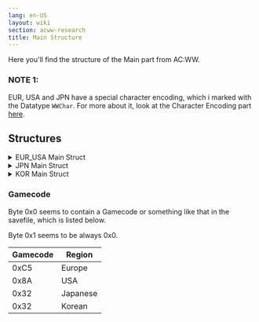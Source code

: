 ```yaml
---
lang: en-US
layout: wiki
section: acww-research
title: Main Structure
---
```


Here you'll find the structure of the Main part from AC:WW.

### NOTE 1:
EUR, USA and JPN have a special character encoding, which i marked with the Datatype `WWChar`. For more about it, look at the Character Encoding part [here](character-encoding).

## Structures
<details>
 <summary>EUR_USA Main Struct</summary>

{% capture eur_usa %}
| Offset          | Datatype        | Size     | Content                 |
| --------------- | --------------- | -------- | ----------------------- |
| 0x0 - 0x15FDF   |                 | 0x15FE0  | Main Save Size          |
|                 |                 |          |                         |
| 0x0 - 0x1       | uint16_t        | 0x2      | See [Gamecode](#gamecode) |
| 0x2 - 0x3       | uint16_t        | 0x2      | Town ID                 |
| 0x4 - 0xB       | WWChar          | 0x8      | Town Name               |
| 0xC - 0x2297    | Player_Struct   | 0x228C   | Player 1                |
| 0x2298 - 0x4523 | Player_Struct   | 0x228C   | Player 2                |
| 0x4524 - 0x67AF | Player_Struct   | 0x228C   | Player 3                |
| 0x67B0 - 0x8A3B | Player_Struct   | 0x228C   | Player 4                |
| 0x8A3C - 0x913B | Villager_Struct | 0x700    | Villager 1              |
| 0x913C - 0x983B | Villager_Struct | 0x700    | Villager 2              |
| 0x983C - 0x9F3B | Villager_Struct | 0x700    | Villager 3              |
| 0x9F3C - 0xA63B | Villager_Struct | 0x700    | Villager 4              |
| 0xA63C - 0xAD3B | Villager_Struct | 0x700    | Villager 5              |
| 0xAD3C - 0xB43B | Villager_Struct | 0x700    | Villager 6              |
| 0xB43C - 0xBB3B | Villager_Struct | 0x700    | Villager 7              |
| 0xBB3C - 0xC23B | Villager_Struct | 0x700    | Villager 8              |
{% endcapture %}

{{ eur_usa | markdownify }}

</details>

<details>
 <summary>JPN Main Struct</summary>

{% capture jpn %}
| Offset          | Datatype        | Size     | Content                 |
| --------------- | --------------- | -------- | ----------------------- |
| 0x0 - 0x12223   |                 | 0x12224  | Main Save Size          |
|                 |                 |          |                         |
| 0x0 - 0x1       | uint16_t        | 0x2      | See [Gamecode](#gamecode) |
| 0x2 - 0x3       | uint16_t        | 0x2      | Town ID                 |
| 0x4 - 0x9       | WWChar          | 0x6      | Town Name               |
| 0xA - 0xB       | uint8_t         | 0x2      | Unknown 1               |
| 0xC - 0x1D1B    | Player_Struct   | 0x1D10   | Player 1                |
| 0x1D1C - 0x3A2B | Player_Struct   | 0x1D10   | Player 2                |
| 0x3A2C - 0x573B | Player_Struct   | 0x1D10   | Player 3                |
| 0x573C - 0x744B | Player_Struct   | 0x1D10   | Player 4                |
| 0x744C - 0x7A0B | Villager_Struct | 0x5C0    | Villager 1              |
| 0x7A0C - 0x7FCB | Villager_Struct | 0x5C0    | Villager 2              |
| 0x7FCC - 0x858B | Villager_Struct | 0x5C0    | Villager 3              |
| 0x858C - 0x8B4B | Villager_Struct | 0x5C0    | Villager 4              |
| 0x8B4C - 0x910B | Villager_Struct | 0x5C0    | Villager 5              |
| 0x910C - 0x96CB | Villager_Struct | 0x5C0    | Villager 6              |
| 0x96CC - 0x9C8B | Villager_Struct | 0x5C0    | Villager 7              |
| 0x9C8C - 0xA24B | Villager_Struct | 0x5C0    | Villager 8              |
{% endcapture %}

{{ jpn | markdownify }}

</details>

<details>
 <summary>KOR Main Struct</summary>

{%capture kor %}
| Offset          | Datatype        | Size     | Content                 |
| --------------- | --------------- | -------- | ----------------------- |
| 0x0 - 0x12223   |                 | 0x12224  | Main Save Size          |
|                 |                 |          |                         |
| 0x0 - 0x1       | uint16_t        | 0x2      | See [Gamecode](#gamecode) |
| 0x2 - 0x3       | uint16_t        | 0x2      | Town ID                 |
| 0x4 - 0xF       | char16_t        | 0xC      | Town Name               |
| 0x10 - 0x13     | uint8_t         | 0x4      | Unknown 1               |
| 0x14 - 0x24AF   | Player_Struct   | 0x249C   | Player 1                |
| 0x24B0 - 0x494B | Player_Struct   | 0x249C   | Player 2                |
| 0x494C - 0x6DE7 | Player_Struct   | 0x249C   | Player 3                |
| 0x6DE8 - 0x9283 | Player_Struct   | 0x249C   | Player 4                |
| 0x9284 - 0x9A6F | Villager_Struct | 0x7EC    | Villager 1              |
| 0x9A70 - 0xA25B | Villager_Struct | 0x7EC    | Villager 2              |
| 0xA25C - 0xAA47 | Villager_Struct | 0x7EC    | Villager 3              |
| 0xAA48 - 0xB233 | Villager_Struct | 0x7EC    | Villager 4              |
| 0xB234 - 0xBA1F | Villager_Struct | 0x7EC    | Villager 5              |
| 0xBA20 - 0xC20B | Villager_Struct | 0x7EC    | Villager 6              |
| 0xC20C - 0xC9F7 | Villager_Struct | 0x7EC    | Villager 7              |
| 0xC9F8 - 0xD1E3 | Villager_Struct | 0x7EC    | Villager 8              |
{% endcapture %}

{{ kor | markdownify}}

</details>

### Gamecode
Byte 0x0 seems to contain a Gamecode or something like that in the savefile, which is listed below.

Byte 0x1 seems to be always 0x0.

| Gamecode | Region   |
| -------- | -------- |
| 0xC5     | Europe   |
| 0x8A     | USA      |
| 0x32     | Japanese |
| 0x32     | Korean   |
